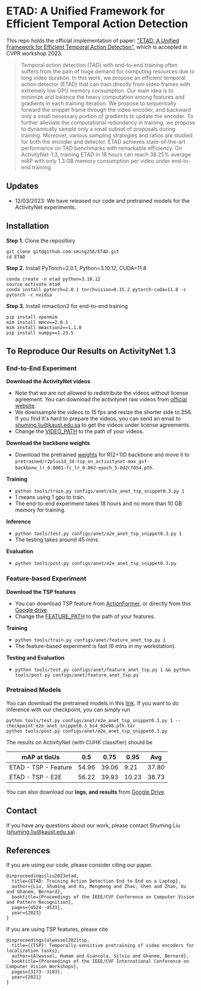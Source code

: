 # ETAD: A Unified Framework for Efficient Temporal Action Detection
This repo holds the official implementation of paper: 
["ETAD: A Unified Framework for Efficient Temporal Action Detection"](https://openaccess.thecvf.com/content/CVPR2023W/ECV/papers/Liu_ETAD_Training_Action_Detection_End_to_End_on_a_Laptop_CVPRW_2023_paper.pdf), which is accepted in CVPR workshop 2023.

> Temporal action detection (TAD) with end-to-end training often suffers from the pain of huge demand for computing resources due to long video duration. In this work, we propose an efficient temporal action detector (ETAD) that can train directly from video frames with extremely low GPU memory consumption. Our main idea is to minimize and balance the heavy computation among features and gradients in each training iteration. We propose to sequentially forward the snippet frame through the video encoder, and backward only a small necessary portion of gradients to update the encoder. To further alleviate the computational redundancy in training, we propose to dynamically sample only a small subset of proposals during training. Moreover, various sampling strategies and ratios are studied for both the encoder and detector. ETAD achieves state-of-the-art performance on TAD benchmarks with remarkable efficiency. On ActivityNet-1.3, training ETAD in 18 hours can reach 38.25% average mAP with only 1.3 GB memory consumption per video under end-to-end training.

## Updates
- 12/03/2023: We have released our code and pretrained models for the ActivityNet experiments.

## Installation

**Step 1.** Clone the repository
```
git clone git@github.com:sming256/ETAD.git
cd ETAD
```

**Step 2.** Install PyTorch=2.0.1, Python=3.10.12, CUDA=11.8

```
conda create -n etad python=3.10.12
source activate etad
conda install pytorch=2.0.1 torchvision=0.15.2 pytorch-cuda=11.8 -c pytorch -c nvidia
```

**Step 3.** Install mmaction2 for end-to-end training
```
pip install openmim
mim install mmcv==2.0.1
mim install mmaction2==1.1.0
pip install numpy==1.23.5
```

## To Reproduce Our Results on ActivityNet 1.3

### End-to-End Experiment

**Download the ActivityNet videos**
- Note that we are not allowed to redistribute the videos without license agreement. You can download the activitynet raw videos from [official website](https://docs.google.com/forms/d/e/1FAIpQLSeKaFq9ZfcmZ7W0B0PbEhfbTHY41GeEgwsa7WobJgGUhn4DTQ/viewform).
- We downsample the videos to 15 fps and resize the shorter side to 256. If you find it's hard to prepare the videos, you can send an email to shuming.liu@kaust.edu.sa to get the videos under license agreements.
- Change the [VIDEO_PATH](configs/anet/e2e_anet_tsp_snippet0.3.py#L26) to the path of your videos.

**Download the backbone weights**
- Download the pretrained [weights](https://github.com/HumamAlwassel/TSP/releases/download/model_weights/r2plus1d_34-tsp_on_activitynet-max_gvf-backbone_lr_0.0001-fc_lr_0.002-epoch_5-0d2cf854.pth) for R(2+1)D backbone and move it to `pretrained/r2plus1d_34-tsp_on_activitynet-max_gvf-backbone_lr_0.0001-fc_lr_0.002-epoch_5-0d2cf854.pth`.

**Training**
- `python tools/train.py configs/anet/e2e_anet_tsp_snippet0.3.py 1`
- 1 means using 1 gpu to train.
- The end-to-end experiment takes 18 hours and no more than 10 GB memory for training.
  
**Inference**
- `python tools/test.py configs/anet/e2e_anet_tsp_snippet0.3.py 1`
- The testing takes around 45 mins.

**Evaluation**
- `python tools/post.py configs/anet/e2e_anet_tsp_snippet0.3.py`

### Feature-based Experiment

**Download the TSP features**
- You can download TSP feature from [ActionFormer](https://github.com/happyharrycn/actionformer_release#to-reproduce-our-results-on-activitynet-13), or directly from this [Google drive](https://drive.google.com/file/d/1VW8px1Nz9A17i0wMVUfxh6YsPCLVqL-S/view?usp=sharing).
- Change the [FEATURE_PATH]([configs/anet/feature_anet_tsp.py#L7) to the path of your features.

**Training**
- `python tools/train.py configs/anet/feature_anet_tsp.py 1`
- The feature-based experiment is fast (6 mins in my workstation).

**Testing and Evaluation**
- `python tools/test.py configs/anet/feature_anet_tsp.py 1 && python tools/post.py configs/anet/feature_anet_tsp.py`


### Pretrained Models
You can download the pretrained models in this [link](https://github.com/sming256/ETAD/releases/).
If you want to do inference with our checkpoint, you can simply run

```
python tools/test.py configs/anet/e2e_anet_tsp_snippet0.3.py 1 --checkpoint e2e_anet_snippet0.3_bs4_92e98.pth.tar
python tools/post.py configs/anet/e2e_anet_tsp_snippet0.3.py
```

The results on ActivityNet (with CUHK classifier) should be

| mAP at tIoUs         | 0.5   | 0.75  | 0.95  | Avg   |
| -------------------- | ----- | ----- | ----- | ----- |
| ETAD - TSP - Feature | 54.96 | 39.06 | 9.21  | 37.80 |
| ETAD - TSP - E2E     | 56.22 | 39.93 | 10.23 | 38.73 |

You can also download our **logs, and results** from [Google Drive](https://drive.google.com/drive/folders/1K4woHQn1FvODSp9UPsoC5Ac0NMhIzKS-?usp=sharing). 


## Contact
If you have any questions about our work, please contact Shuming Liu (shuming.liu@kaust.edu.sa).

## References
If you are using our code, please consider citing our paper.
```
@inproceedings{liu2023etad,
  title={ETAD: Training Action Detection End to End on a Laptop},
  author={Liu, Shuming and Xu, Mengmeng and Zhao, Chen and Zhao, Xu and Ghanem, Bernard},
  booktitle={Proceedings of the IEEE/CVF Conference on Computer Vision and Pattern Recognition},
  pages={4524--4533},
  year={2023}
}
```

If you are using TSP features, please cite
```
@inproceedings{alwassel2021tsp,
  title={{TSP}: Temporally-sensitive pretraining of video encoders for localization tasks},
  author={Alwassel, Humam and Giancola, Silvio and Ghanem, Bernard},
  booktitle={Proceedings of the IEEE/CVF International Conference on Computer Vision Workshops},
  pages={3173--3183},
  year={2021}
}
```
